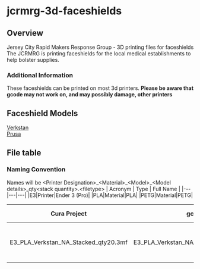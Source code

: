 # jcrmrg-3d-faceshields
## Overview
Jersey City Rapid Makers Response Group - 3D printing files for faceshields  
The JCRMRG is printing faceshields for the local medical establishments to help bolster supplies.

### Additional Information
These faceshields can be printed on most 3d printers.  **Please be aware that gcode may not work on, and may possibly damage, other printers**

## Faceshield Models
[Verkstan](https://3dprint.nih.gov/discover/3dpx-013306)  
[Prusa](https://www.prusa3d.com/covid19/)

## File table
### Naming Convention
Names will be \<Printer Designation\>\_\<Material\>\_\<Model\>\_\<Model details\>\_qty\<stack quantity\>.\<filetype\>
| Acronym | Type | Full Name |
|---|---|---|
|E3|Printer|Ender 3 (Pro)|
|PLA|Material|PLA|
|PETG|Material|PETG|
  
| Cura Project | gcode | Description | Estimated Time | Additional Notes |
|---|---|---|---|---|
|E3_PLA_Verkstan_NA_Stacked_qty20.3mf|E3_PLA_Verkstan_NA_Stacked_qty20.gcode|2x10 stack|21H13M|No slowdown on 1st layer of stacks|
